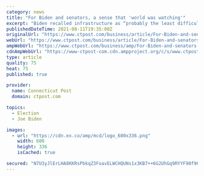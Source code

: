 ```yaml
---
category: news
title: "For Biden and senators, a sense that 'world was watching'"
excerpt: "Biden recalled infrastructure as “probably the least difficult thing to do” when he was a senator — became an exercise in showing how damaged the legislative process has become in partisan Washington and how a president and core group of senators were determined to try to fix it."
publishedDateTime: 2021-08-11T19:35:00Z
originalUrl: "https://www.ctpost.com/business/article/For-Biden-and-senators-a-sense-that-world-was-16378709.php"
webUrl: "https://www.ctpost.com/business/article/For-Biden-and-senators-a-sense-that-world-was-16378709.php"
ampWebUrl: "https://www.ctpost.com/business/amp/For-Biden-and-senators-a-sense-that-world-was-16378709.php"
cdnAmpWebUrl: "https://www-ctpost-com.cdn.ampproject.org/c/s/www.ctpost.com/business/amp/For-Biden-and-senators-a-sense-that-world-was-16378709.php"
type: article
quality: 75
heat: 75
published: true

provider:
  name: Connecticut Post
  domain: ctpost.com

topics:
  - Election
  - Joe Biden

images:
  - url: "https://cdn.ex.co/amp/mcd/logo_600x336.png"
    width: 600
    height: 336
    isCached: true

secured: "N7U3yJlErLHA8KKRsPbkqZ3FoavELWCHQUNs1x3KB7++6G2UhGq9RYYF90f96PJmcl9uZk6p2QF5kIPWxsD9PKFaJh7YsoHJaecjxIGvZbkKuP+PEqQmD3HQkkycnNaqID9FYqTxXuak/PSNV6PK3N/l4d7IVDNfKtPxBVqTJP6bjZR2loHLE0xZLwxkmwdg0L7zNe3KcfIutFXdfwBlnyTuwqOvS7Qnnw5Cx+QCA4dXASqdvkEYBQzSK7vOLReTKlHwqUAh+UHhe5V9BksuOoyLJ3+bZjJuT8L8wWsBecxqsKYI9Rft+3Dw4Ctlt+3Rv2B2KLVccY187kJD6M1xDOGgxBihLYSj5fg17M7xGU8=;MGniKSfcom4f0MNmUXUXEw=="
---
```


